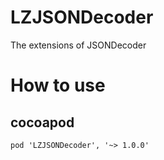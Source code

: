 # LZJSONDecoder

The extensions of JSONDecoder

# How to use

## cocoapod

```
pod 'LZJSONDecoder', '~> 1.0.0'
```